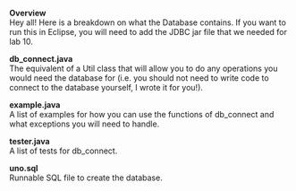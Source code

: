 **Overview**  
Hey all! Here is a breakdown on what the Database contains. If you want to run this in Eclipse, you will need to add the JDBC jar file that we needed for lab 10.

**db_connect.java**  
The equivalent of a Util class that will allow you to do any operations you would need the database for (i.e. you should not need to write code to connect to the database yourself, I wrote it for you!).

**example.java**  
A list of examples for how you can use the functions of db_connect and what exceptions you will need to handle.

**tester.java**  
A list of tests for db_connect.

**uno.sql**  
Runnable SQL file to create the database.
